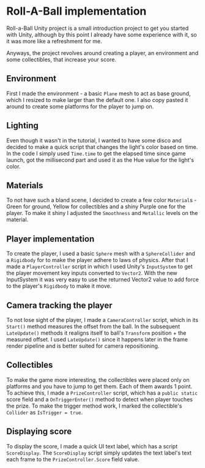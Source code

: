 # Roll-A-Ball implementation
Roll-a-Ball Unity project is a small introduction project to get you started with Unity, although by this point I already have some experience with it, so it was more like a refreshment for me.

Anyways, the project revolves around creating a player, an environment and some collectibles, that increase your score.
## Environment
First I made the environment - a basic `Plane` mesh to act as base ground, which I resized to make larger than the default one. I also copy pasted it around to create some platforms for the player to jump on.
## Lighting
Even though it wasn't in the tutorial, I wanted to have some disco and decided to make a quick script that changes the light's color based on time. In the code I simply used `Time.time` to get the elapsed time since game launch, got the millisecond part and used it as the Hue value for the light's color. 
## Materials
To not have such a bland scene, I decided to create a few color `Material`s - Green for ground, Yellow for collectibles and a shiny Purple one for the player. To make it shiny I adjusted the `Smoothness` and `Metallic` levels on the material.
## Player implementation
To create the player, I used a basic `Sphere` mesh with a `SphereCollider` and a `Rigidbody` for to make the player adhere to laws of physics. After that I made a `PlayerController` script in which I used Unity's `InputSystem` to get the player movement key inputs converted to `Vector2`. With the new InputSystem it was very easy to use the returned Vector2 value to add force to the player's `Rigidbody` to make it move.
## Camera tracking the player
To not lose sight of the player, I made a `CameraController` script, which in its `Start()` method measures the offset from the ball. In the subsequent `LateUpdate()` methods it realigns itself to ball's `Transform` position + the measured offset. I used `LateUpdate()` since it happens later in the frame render pipeline and is better suited for camera repositioning.
## Collectibles
To make the game more interesting, the collectibles were placed only on platforms and you have to jump to get them. Each of them awards 1 point. To achieve this, I made a `PrizeController` script, which has a `public static` score field and a `OnTriggerEnter()` method to detect when player touches the prize. To make the trigger method work, I marked the collectible's `Collider` as `IsTrigger = true`.
## Displaying score
To display the score, I made a quick UI text label, which has a script `ScoreDisplay`. The `ScoreDisplay` script simply updates the text label's text each frame to the `PrizeController.Score` field value.